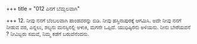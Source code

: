 +++
title = "012 ಎನಗೆ ಬೆಮ್ಬಲವಾಗಿ"

+++
12. ನೀವು ನನಗೆ ಬೆಂಬಲವಾಗಿ ಪಾಂಡವರನ್ನು ಬಿಡಿ. ನೀವು ಹಸ್ತಿನಾಪುರಕ್ಕೆ ಆಗಮಿಸಿ. ಅದೇ ನೀವು ನನಗೆ ನೀಡುವ ವರ, ಎನ್ನಲು, ಶಲ್ಯನು ಮನಸ್ಸಿನಲ್ಲಿ ಅಳುಕಿ, ಮಗನೇ ಒಪ್ಪಿದೆ. ಯುಧಿಷ್ಠಿರನು ಅಳಿಯನು. ನೀನು ಬೇರೆಯವನೆ ? ನೀವಿಬ್ಬರು ಸಮವೆ, ನಿಮ್ಮ ಕಡೆಗೆ ಬರುವೆನೆಂದನು.